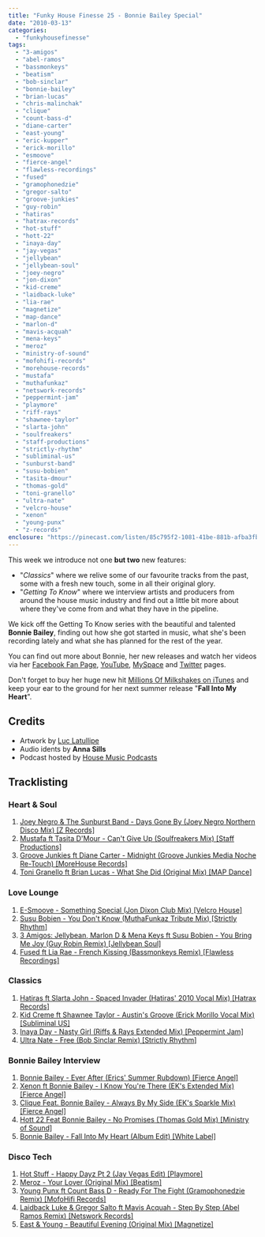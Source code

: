 ```yaml
---
title: "Funky House Finesse 25 - Bonnie Bailey Special"
date: "2010-03-13"
categories: 
  - "funkyhousefinesse"
tags: 
  - "3-amigos"
  - "abel-ramos"
  - "bassmonkeys"
  - "beatism"
  - "bob-sinclar"
  - "bonnie-bailey"
  - "brian-lucas"
  - "chris-malinchak"
  - "clique"
  - "count-bass-d"
  - "diane-carter"
  - "east-young"
  - "eric-kupper"
  - "erick-morillo"
  - "esmoove"
  - "fierce-angel"
  - "flawless-recordings"
  - "fused"
  - "gramophonedzie"
  - "gregor-salto"
  - "groove-junkies"
  - "guy-robin"
  - "hatiras"
  - "hatrax-records"
  - "hot-stuff"
  - "hott-22"
  - "inaya-day"
  - "jay-vegas"
  - "jellybean"
  - "jellybean-soul"
  - "joey-negro"
  - "jon-dixon"
  - "kid-creme"
  - "laidback-luke"
  - "lia-rae"
  - "magnetize"
  - "map-dance"
  - "marlon-d"
  - "mavis-acquah"
  - "mena-keys"
  - "meroz"
  - "ministry-of-sound"
  - "mofohifi-records"
  - "morehouse-records"
  - "mustafa"
  - "muthafunkaz"
  - "netswork-records"
  - "peppermint-jam"
  - "playmore"
  - "riff-rays"
  - "shawnee-taylor"
  - "slarta-john"
  - "soulfreakers"
  - "staff-productions"
  - "strictly-rhythm"
  - "subliminal-us"
  - "sunburst-band"
  - "susu-bobien"
  - "tasita-dmour"
  - "thomas-gold"
  - "toni-granello"
  - "ultra-nate"
  - "velcro-house"
  - "xenon"
  - "young-punx"
  - "z-records"
enclosure: "https://pinecast.com/listen/85c795f2-1081-41be-881b-afba3fb60605.mp3 173311010 audio/mpeg "
---
```


This week we introduce not one **but two** new features:

- "_Classics_" where we relive some of our favourite tracks from the past, some with a fresh new touch, some in all their original glory.
- "_Getting To Know_" where we interview artists and producers from around the house music industry and find out a little bit more about where they've come from and what they have in the pipeline.

We kick off the Getting To Know series with the beautiful and talented **Bonnie Bailey**, finding out how she got started in music, what she's been recording lately and what she has planned for the rest of the year.

You can find out more about Bonnie, her new releases and watch her videos via her [Facebook Fan Page](https://www.facebook.com/pages/BONNIE-BAILEY/38853249390), [YouTube](https://www.youtube.com/user/OfficialBonnieBailey), [MySpace](https://www.myspace.com/theofficialbonniebailey) and [Twitter](https://twitter.com/BonnieBailey) pages.

Don't forget to buy her huge new hit [Millions Of Milkshakes on iTunes](https://j.mp/bbmomitunes) and keep your ear to the ground for her next summer release "**Fall Into My Heart**".

## Credits

- Artwork by [Luc Latullipe](https://luclatulippe.com/)
- Audio idents by **Anna Sills**
- Podcast hosted by [House Music Podcasts](https://housemusicpodcasts.co.uk/one-phat-dj)

## Tracklisting

### Heart & Soul

1. [Joey Negro & The Sunburst Band - Days Gone By (Joey Negro Northern Disco Mix) \[Z Records\]](https://j.mp/fhf2501)
2. [Mustafa ft Tasita D'Mour - Can't Give Up (Soulfreakers Mix) \[Staff Productions\]](https://j.mp/fhf2502)
3. [Groove Junkies ft Diane Carter - Midnight (Groove Junkies Media Noche Re-Touch) \[MoreHouse Records\]](https://j.mp/fhf2503)
4. [Toni Granello ft Brian Lucas - What She Did (Original Mix) \[MAP Dance\]](https://j.mp/fhf2504)

### Love Lounge

1. [E-Smoove - Something Special (Jon Dixon Club Mix) \[Velcro House\]](https://j.mp/fhf2505)
2. [Susu Bobien - You Don't Know (MuthaFunkaz Tribute Mix) \[Strictly Rhythm\]](https://j.mp/fhf2506)
3. [3 Amigos: Jellybean, Marlon D & Mena Keys ft Susu Bobien - You Bring Me Joy (Guy Robin Remix) \[Jellybean Soul\]](https://j.mp/fhf2507)
4. [Fused ft Lia Rae - French Kissing (Bassmonkeys Remix) \[Flawless Recordings\]](https://j.mp/fhf2508)

### Classics

1. [Hatiras ft Slarta John - Spaced Invader (Hatiras' 2010 Vocal Mix) \[Hatrax Records\]](https://j.mp/fhf2509)
2. [Kid Creme ft Shawnee Taylor - Austin's Groove (Erick Morillo Vocal Mix) \[Subliminal US\]](https://j.mp/fhf2510)
3. [Inaya Day - Nasty Girl (Riffs & Rays Extended Mix) \[Peppermint Jam\]](https://j.mp/fhf2511)
4. [Ultra Nate - Free (Bob Sinclar Remix) \[Strictly Rhythm\]](https://j.mp/fhf2512)

### Bonnie Bailey Interview

1. [Bonnie Bailey - Ever After (Erics' Summer Rubdown) \[Fierce Angel\]](https://j.mp/fhf2513)
2. [Xenon ft Bonnie Bailey - I Know You're There (EK's Extended Mix) \[Fierce Angel\]](https://j.mp/fhf2514)
3. [Clique Feat. Bonnie Bailey - Always By My Side (EK's Sparkle Mix) \[Fierce Angel\]](https://j.mp/fhf2515)
4. [Hott 22 Feat Bonnie Bailey - No Promises (Thomas Gold Mix) \[Ministry of Sound\]](https://j.mp/fhf2516)
5. [Bonnie Bailey - Fall Into My Heart (Album Edit) \[White Label\]](https://j.mp/fhf2517)

### Disco Tech

1. [Hot Stuff - Happy Dayz Pt 2 (Jay Vegas Edit) \[Playmore\]](https://j.mp/fhf2518)
2. [Meroz - Your Lover (Original Mix) \[Beatism\]](https://j.mp/fhf2519)
3. [Young Punx ft Count Bass D - Ready For The Fight (Gramophonedzie Remix) \[MofoHifi Records\]](https://j.mp/fhf2520)
4. [Laidback Luke & Gregor Salto ft Mavis Acquah - Step By Step (Abel Ramos Remix) \[Netswork Records\]](https://j.mp/fhf2521)
5. [East & Young - Beautiful Evening (Original Mix) \[Magnetize\]](https://j.mp/fhf2522)
